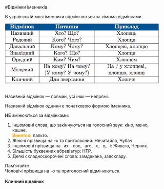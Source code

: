 #Відмінки іменників



В українськiй мовi iменники вiдмiнюються за сiмома вiдмiнками.<br>

<div class="center">
<img src="../pics/5/8.png" width="700px" class="center"/>
</div>
<br>

Називний вiдмiнок — прямий, усi iншi — непрямi.
<br>

Називний вiдмiнок однини є початковою формою iменника.

<span class="p1"><b>НЕ</b> змiнюються за вiдмiнками:</span>

<ol>
<li>Iншомовнi слова, що закiнчуються на голосний звук: кiно, меню, кашне.<br>
<font color="orange"><b>Виняток:</b></font> пальто. </li>
<li>Жiночi прiзвища на -о та приголосний: Нечитайло, Чубач.</li>
<li>Iншомовнi прiзвища на -их, -ово, -аго, -е, -о, -i: Живаго, Черних.</li>
<li>Бiльшiсть буквенних абревiатур: НТР.</li>
<li>Деякi складноскороченi слова: замдекана, завскладу.</li>
</ol>

<div class="add-wrap">
<span class="add">Пам'ятайте</span>
<div class="add-text">
Чоловiчi прiзвища на -о та приголосний вiдмiнюються.
</div>
</div>

<br>
<span class="p1"><b>Кличний вiдмiнок</b></span>

